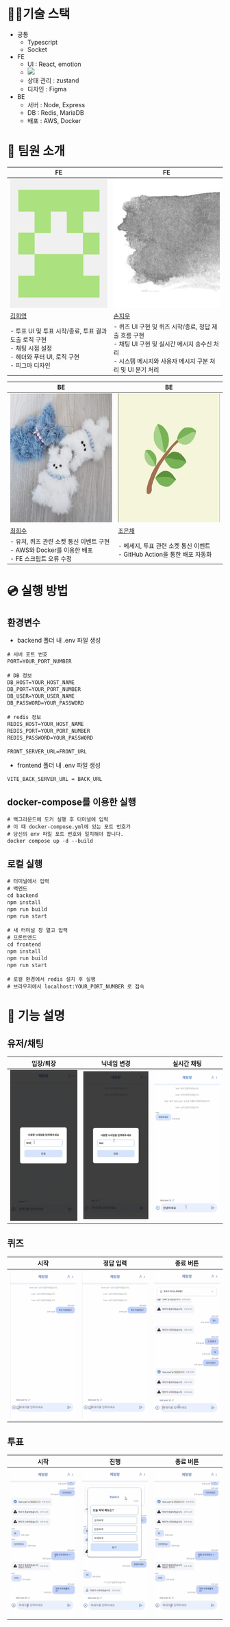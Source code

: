 # 👩‍💻기술 스택
- 공통
    - Typescript
    - Socket
- FE
    - UI : React, emotion
    - <img src="https://img.shields.io/badge/react-61DAFB?style=for-the-badge&logo=react&logoColor=black">
    - 상태 관리 : zustand
    - 디자인 : Figma
- BE
    - 서버 : Node, Express
    - DB : Redis, MariaDB
    - 배포 : AWS, Docker

# 👥 팀원 소개

|FE|FE|
|---|---|
|<img src="./assets/profile_heeyoung123.png" alt="프로필사진" width="300" height="300">|<img src="./assets/profile_sonjiwoo1215.jpeg" alt="프로필사진" width="300" height="300">|
|[김희영](https://github.com/heeyoung123)|[손지우](https://github.com/sonjiwoo1215)|
|- 투표 UI  및 투표 시작/종료, 투표 결과 도출 로직 구현<br>- 채팅 시점 설정<br>- 헤더와 푸터 UI, 로직 구현<br>- 피그마 디자인|- 퀴즈 UI 구현 및 퀴즈 시작/종료, 정답 제출 흐름 구현<br>- 채팅 UI 구현 및 실시간 메시지 송수신 처리<br>- 시스템 메시지와 사용자 메시지 구분 처리 및 UI 분기 처리|

|BE|BE|
|---|---|
|<img src="./assets/profile_HS-01219.jpeg" alt="프로필사진" width="300" height="300">|<img src="./assets/profile_jo-eunchae.png" alt="프로필사진" width="300" height="300">|
|[최희수](https://github.com/HS-01219)|[조은채](https://github.com/jo-eunchae)|
|- 유저, 퀴즈 관련 소켓 통신 이벤트 구현<br>- AWS와 Docker를 이용한 배포<br>- FE 스크립트 오류 수정|- 메세지, 투표 관련 소켓 통신 이벤트<br>- GitHub Action을 통한 배포 자동화|

# 💿 실행 방법
## 환경변수
- backend 폴더 내 .env 파일 생성
```docker
# 서버 포트 번호
PORT=YOUR_PORT_NUMBER

# DB 정보
DB_HOST=YOUR_HOST_NAME
DB_PORT=YOUR_PORT_NUMBER
DB_USER=YOUR_USER_NAME
DB_PASSWORD=YOUR_PASSWORD

# redis 정보
REDIS_HOST=YOUR_HOST_NAME
REDIS_PORT=YOUR_PORT_NUMBER
REDIS_PASSWORD=YOUR_PASSWORD

FRONT_SERVER_URL=FRONT_URL
```

- frontend 폴더 내 .env 파일 생성
```docker
VITE_BACK_SERVER_URL = BACK_URL
```    

## docker-compose를 이용한 실행
```docker
# 백그라운드에 도커 실행 후 터미널에 입력
# 이 때 docker-compose.yml에 있는 포트 번호가 
# 당신의 env 파일 포트 번호와 일치해야 합니다.
docker compose up -d --build
```

## 로컬 실행
```docker
# 터미널에서 입력
# 백엔드
cd backend
npm install
npm run build
npm run start

# 새 터미널 창 열고 입력
# 프론트엔드
cd frontend
npm install
npm run build
npm run start

# 로컬 환경에서 redis 설치 후 실행
# 브라우저에서 localhost:YOUR_PORT_NUMBER 로 접속 
```

# 📌 기능 설명
## 유저/채팅
|입장/퇴장|닉네임 변경|실시간 채팅|
|---|---|---|
|![유저 입장 및 퇴장](./assets/join_leave_room.gif)|![닉네임 변경](./assets/update_nickname.gif)|![실시간 채팅](./assets/chat.gif)|

## 퀴즈
|시작|정답 입력|종료 버튼|
|---|---|---|
|![퀴즈 시작](./assets/quiz_start.gif)|![퀴즈 정답 입력](./assets/quiz_answer.gif)|![퀴즈 종료 버튼](./assets/quiz_end.gif)|

## 투표
|시작|진행|종료 버튼|
|---|---|---|
|![투표 시작](./assets/vote_start.gif)|![투표 진행](./assets/vote_submit.gif)|![투표 종료 버튼](./assets/vote_end.gif)|
